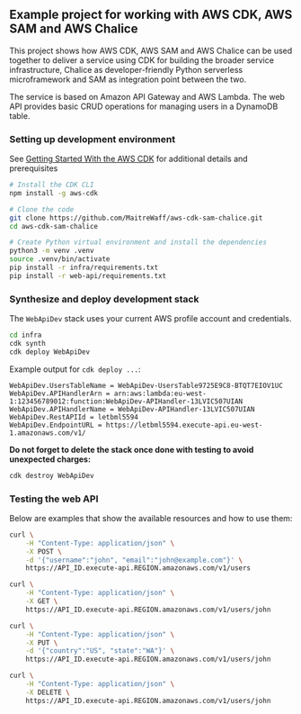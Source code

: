 ## Example project for working with AWS CDK, AWS SAM and AWS Chalice

This project shows how AWS CDK, AWS SAM and AWS Chalice can be used
together to deliver a service using CDK for building the broader service
infrastructure, Chalice as developer-friendly Python serverless
microframework and SAM as integration point between the two.

The service is based on Amazon API Gateway and AWS Lambda.
The web API provides basic CRUD operations for managing users in a
DynamoDB table.

### Setting up development environment

See [Getting Started With the AWS CDK](https://docs.aws.amazon.com/cdk/latest/guide/getting_started.html)
for additional details and prerequisites

```bash
# Install the CDK CLI
npm install -g aws-cdk

# Clone the code
git clone https://github.com/MaitreWaff/aws-cdk-sam-chalice.git
cd aws-cdk-sam-chalice

# Create Python virtual environment and install the dependencies
python3 -m venv .venv
source .venv/bin/activate
pip install -r infra/requirements.txt
pip install -r web-api/requirements.txt
```

### Synthesize and deploy development stack

The `WebApiDev` stack uses your current AWS profile account and credentials.

```bash
cd infra
cdk synth
cdk deploy WebApiDev
```

Example output for `cdk deploy ...`:

```text
WebApiDev.UsersTableName = WebApiDev-UsersTable9725E9C8-BTQT7EIOV1UC
WebApiDev.APIHandlerArn = arn:aws:lambda:eu-west-1:123456789012:function:WebApiDev-APIHandler-13LVIC507UIAN
WebApiDev.APIHandlerName = WebApiDev-APIHandler-13LVIC507UIAN
WebApiDev.RestAPIId = letbml5594
WebApiDev.EndpointURL = https://letbml5594.execute-api.eu-west-1.amazonaws.com/v1/
```

**Do not forget to delete the stack once done with testing to avoid unexpected
charges:**

```bash
cdk destroy WebApiDev
```

### Testing the web API

Below are examples that show the available resources and how to use them:

```bash
curl \
    -H "Content-Type: application/json" \
    -X POST \
    -d '{"username":"john", "email":"john@example.com"}' \
    https://API_ID.execute-api.REGION.amazonaws.com/v1/users

curl \
    -H "Content-Type: application/json" \
    -X GET \
    https://API_ID.execute-api.REGION.amazonaws.com/v1/users/john

curl \
    -H "Content-Type: application/json" \
    -X PUT \
    -d '{"country":"US", "state":"WA"}' \
    https://API_ID.execute-api.REGION.amazonaws.com/v1/users/john

curl \
    -H "Content-Type: application/json" \
    -X DELETE \
    https://API_ID.execute-api.REGION.amazonaws.com/v1/users/john
```
